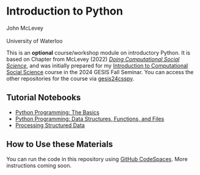 # Introduction to Python

John McLevey<br>  
University of Waterloo

This is an **optional** course/workshop module on introductory Python. It is based on Chapter from McLevey (2022) _[Doing Computational Social Science](https://www.johnmclevey.com/publications/books/Doing-Computational-Social-Science.html)_, and was initially prepared for my [Introduction to Computational Social Science](https://github.com/mclevey/computational-social-science) course in the 2024 GESIS Fall Seminar. You can access the other repositories for the course via [gesis24csspy](https://github.com/gesis24csspy).

## Tutorial Notebooks

- [Python Programming: The Basics](tutorials/python-programming-1.qmd)
- [Python Programming: Data Structures, Functions, and Files](tutorials/python-programming-2.qmd)
- [Processing Structured Data](tutorials/python-programming-3.qmd)

## How to Use these Materials

You can run the code in this repository using [GitHub CodeSpaces](https://github.com/features/codespaces). More instructions coming soon.
